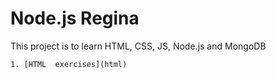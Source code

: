 # Node.js Regina

This project is to learn HTML, CSS, JS, Node.js and MongoDB

    1. [HTML  exercises](html)
